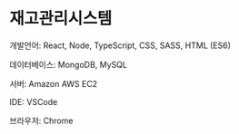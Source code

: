 # **재고관리시스템** 



개발언어: React, Node, TypeScript, CSS, SASS, HTML (ES6)

데이터베이스: MongoDB, MySQL

서버: Amazon AWS EC2

IDE: VSCode

브라우저: Chrome
